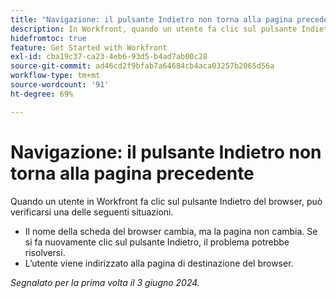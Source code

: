 ```yaml
---
title: "Navigazione: il pulsante Indietro non torna alla pagina precedente"
description: In Workfront, quando un utente fa clic sul pulsante Indietro del browser, non funziona come previsto.
hidefromtoc: true
feature: Get Started with Workfront
exl-id: cba19c37-ca23-4eb6-93d5-b4ad7ab00c28
source-git-commit: ad46cd2f9bfab7a64684cb4aca03257b2065d56a
workflow-type: tm+mt
source-wordcount: '91'
ht-degree: 69%

---
```


# Navigazione: il pulsante Indietro non torna alla pagina precedente

<!--

>[!NOTE]
>
>This issue was fixed on June 20, 2024.

-->

Quando un utente in Workfront fa clic sul pulsante Indietro del browser, può verificarsi una delle seguenti situazioni.

* Il nome della scheda del browser cambia, ma la pagina non cambia. Se si fa nuovamente clic sul pulsante Indietro, il problema potrebbe risolversi.
* L’utente viene indirizzato alla pagina di destinazione del browser.

_Segnalato per la prima volta il 3 giugno 2024._
